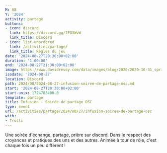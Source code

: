 ```yaml
---
M: 08
Y: '2024'
activity: partage
buttons:
- icon: discord
  link: https://discord.gg/7FG3WvW
  link_title: Discord
- icon: list-unordered
  link: /activities/partage/
  link_title: Règles du jeu
date: '2024-08-27T20:30:00+02:00'
duration: '1:00:00'
end: '2024-08-27T21:30:00+02:00'
image: https://www.davidrevoy.com/data/images/blog/2020/2020-10-31_spritely_scene.jpg
isodate: '2024-08-27'
location: Discord
path: 2024/08/2024-08-27-infusion-soiree-de-partage-osc.md
start: '2024-08-27T20:30:00+02:00'
start-unix: 1724783400.0
template: partage
title: Infusion - Soirée de partage OSC
type: event
url: /activities/partage/2024/08/27/infusion-soiree-de-partage-osc
with:
- Trolli
---
```

Une soirée d&#39;échange, partage, prière sur discord. Dans le respect des croyances et pratiques des uns et des autres. Animée à tour de rôle, c&#39;est chaque fois un peu différent !